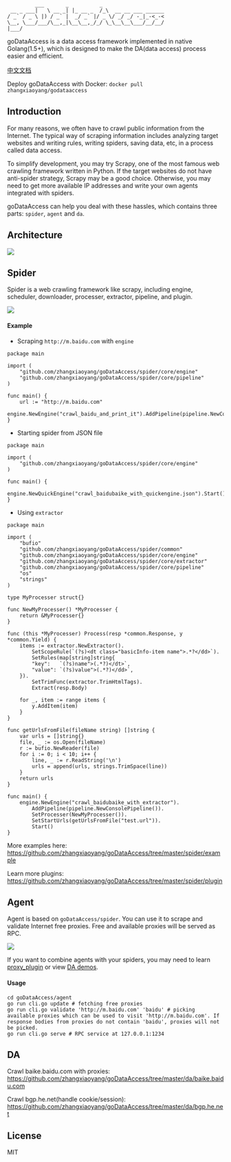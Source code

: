 	         ___       _          _                   
	 __ _ ___|   \ __ _| |_ __ _  /_\  __ __ ___ ______
	/ _` / _ \ |) / _` |  _/ _` |/ _ \/ _/ _/ -_|_-<_-<
	\__, \___/___/\__,_|\__\__,_/_/ \_\__\__\___/__/__/
	|___/                                      

goDataAccess is a data access framework implemented in native Golang(1.5+), which is designed to make the DA(data access) process easier and efficient.

[中文文档](https://github.com/zhangxiaoyang/goDataAccess/wiki)

Deploy goDataAccess with Docker: `docker pull zhangxiaoyang/godataaccess`

Introduction
---
For many reasons, we often have to crawl public information from the Internet. The typical way of scraping information includes analyzing target websites and writing rules, writing spiders, saving data, etc, in a process called data access.

To simplify development, you may try Scrapy, one of the most famous web crawling framework written in Python. If the target websites do not have anti-spider strategy, Scrapy may be a good choice. Otherwise, you may need to get more available IP addresses and write your own agents integrated with spiders.

goDataAccess can help you deal with these hassles, which contains three parts: `spider`, `agent` and `da`.

Architecture
---

![](godataaccess-da.png)

Spider
---
Spider is a web crawling framework like scrapy, including engine, scheduler, downloader, processer, extractor,  pipeline, and plugin.

![](godataaccess-spider.png)

#### Example
- Scraping `http://m.baidu.com` with `engine`
```
package main

import (
	"github.com/zhangxiaoyang/goDataAccess/spider/core/engine"
	"github.com/zhangxiaoyang/goDataAccess/spider/core/pipeline"
)

func main() {
	url := "http://m.baidu.com"
	engine.NewEngine("crawl_baidu_and_print_it").AddPipeline(pipeline.NewConsolePipeline()).SetStartUrl(url).Start()
}
```

- Starting spider from JSON file
```
package main

import (
	"github.com/zhangxiaoyang/goDataAccess/spider/core/engine"
)

func main() {
	engine.NewQuickEngine("crawl_baidubaike_with_quickengine.json").Start()
}
```

- Using `extractor`
```
package main

import (
	"bufio"
	"github.com/zhangxiaoyang/goDataAccess/spider/common"
	"github.com/zhangxiaoyang/goDataAccess/spider/core/engine"
	"github.com/zhangxiaoyang/goDataAccess/spider/core/extractor"
	"github.com/zhangxiaoyang/goDataAccess/spider/core/pipeline"
	"os"
	"strings"
)

type MyProcesser struct{}

func NewMyProcesser() *MyProcesser {
	return &MyProcesser{}
}

func (this *MyProcesser) Process(resp *common.Response, y *common.Yield) {
	items := extractor.NewExtractor().
		SetScopeRule(`(?s)<dt class="basicInfo-item name">.*?</dd>`).
		SetRules(map[string]string{
		"key":   `(?s)name">(.*?)</dt>`,
		"value": `(?s)value">(.*?)</dd>`,
	}).
		SetTrimFunc(extractor.TrimHtmlTags).
		Extract(resp.Body)

	for _, item := range items {
		y.AddItem(item)
	}
}

func getUrlsFromFile(fileName string) []string {
	var urls = []string{}
	file, _ := os.Open(fileName)
	r := bufio.NewReader(file)
	for i := 0; i < 10; i++ {
		line, _ := r.ReadString('\n')
		urls = append(urls, strings.TrimSpace(line))
	}
	return urls
}

func main() {
	engine.NewEngine("crawl_baidubaike_with_extractor").
		AddPipeline(pipeline.NewConsolePipeline()).
		SetProcesser(NewMyProcesser()).
		SetStartUrls(getUrlsFromFile("test.url")).
		Start()
}
```

More examples here: <https://github.com/zhangxiaoyang/goDataAccess/tree/master/spider/example>

Learn more plugins: <https://github.com/zhangxiaoyang/goDataAccess/tree/master/spider/plugin>

Agent
---
Agent is based on `goDataAccess/spider`. You can use it to scrape and validate Internet free proxies. Free and available proxies will be served as RPC.

![](godataaccess-agent.png)

If you want to combine agents with your spiders, you may need to learn [proxy_plugin](https://github.com/zhangxiaoyang/goDataAccess/tree/master/spider/plugin/proxy_plugin.go) or view [DA demos](https://github.com/zhangxiaoyang/goDataAccess/tree/master/da).

#### Usage
```
cd goDataAccess/agent
go run cli.go update # fetching free proxies
go run cli.go validate 'http://m.baidu.com' 'baidu' # picking available proxies which can be used to visit 'http://m.baidu.com'. If response bodies from proxies do not contain 'baidu', proxies will not be picked.
go run cli.go serve # RPC service at 127.0.0.1:1234
```

DA
---
Crawl baike.baidu.com with proxies: <https://github.com/zhangxiaoyang/goDataAccess/tree/master/da/baike.baidu.com>
 
Crawl bgp.he.net(handle cookie/session): <https://github.com/zhangxiaoyang/goDataAccess/tree/master/da/bgp.he.net>
 
License
---
MIT
